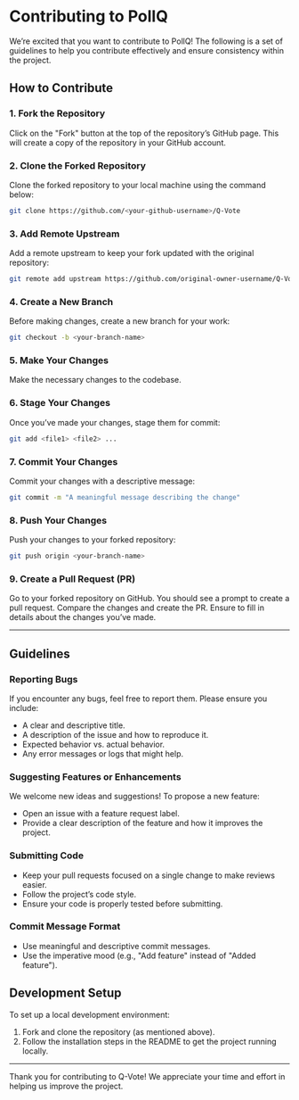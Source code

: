 # Contributing to PollQ

We’re excited that you want to contribute to PollQ! The following is a set of guidelines to help you contribute effectively and ensure consistency within the project.

## How to Contribute

### 1. Fork the Repository
Click on the "Fork" button at the top of the repository’s GitHub page. This will create a copy of the repository in your GitHub account.

### 2. Clone the Forked Repository
Clone the forked repository to your local machine using the command below:

```bash
git clone https://github.com/<your-github-username>/Q-Vote
```

### 3. Add Remote Upstream
Add a remote upstream to keep your fork updated with the original repository:

```bash
git remote add upstream https://github.com/original-owner-username/Q-Vote
```

### 4. Create a New Branch
Before making changes, create a new branch for your work:

```bash
git checkout -b <your-branch-name>
```

### 5. Make Your Changes
Make the necessary changes to the codebase.

### 6. Stage Your Changes
Once you’ve made your changes, stage them for commit:

```bash
git add <file1> <file2> ...
```

### 7. Commit Your Changes
Commit your changes with a descriptive message:

```bash
git commit -m "A meaningful message describing the change"
```

### 8. Push Your Changes
Push your changes to your forked repository:

```bash
git push origin <your-branch-name>
```

### 9. Create a Pull Request (PR)
Go to your forked repository on GitHub. You should see a prompt to create a pull request. Compare the changes and create the PR. Ensure to fill in details about the changes you’ve made.

---

## Guidelines

### Reporting Bugs
If you encounter any bugs, feel free to report them. Please ensure you include:
- A clear and descriptive title.
- A description of the issue and how to reproduce it.
- Expected behavior vs. actual behavior.
- Any error messages or logs that might help.

### Suggesting Features or Enhancements
We welcome new ideas and suggestions! To propose a new feature:
- Open an issue with a feature request label.
- Provide a clear description of the feature and how it improves the project.

### Submitting Code
- Keep your pull requests focused on a single change to make reviews easier.
- Follow the project’s code style.
- Ensure your code is properly tested before submitting.

### Commit Message Format
- Use meaningful and descriptive commit messages.
- Use the imperative mood (e.g., "Add feature" instead of "Added feature").

## Development Setup

To set up a local development environment:
1. Fork and clone the repository (as mentioned above).
2. Follow the installation steps in the README to get the project running locally.

---

Thank you for contributing to Q-Vote! We appreciate your time and effort in helping us improve the project.